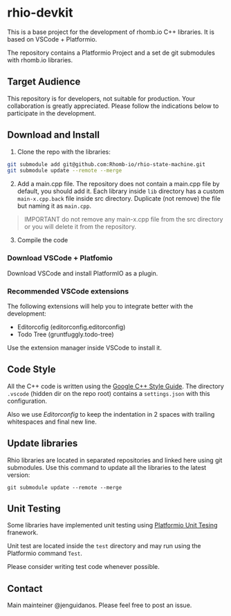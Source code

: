 # rhio-devkit

This is a base project for the development of rhomb.io C++ libraries. It is based on VSCode + Platformio.

The repository contains a Platformio Project and a set de git submodules with rhomb.io libraries.

## Target Audience

This repository is for developers, not suitable for production. Your collaboration is greatly appreciated. Please follow the indications below to participate in the development.

## Download and Install

1. Clone the repo with the libraries:

```bash
git submodule add git@github.com:Rhomb-io/rhio-state-machine.git
git submodule update --remote --merge
```

2. Add a main.cpp file. The repository does not contain a main.cpp file by default, you should add it. Each library inside `lib` directory has a custom `main-x.cpp.back` file inside src directory. Duplicate (not remove) the file but naming it as `main.cpp`.

> IMPORTANT do not remove any main-x.cpp file from the src directory or you will delete it from the repository.

3. Compile the code

### Download VSCode + Platfomio

Download VSCode and install PlatformIO as a plugin.

### Recommended VSCode extensions

The following extensions will help you to integrate better with the development:

* Editorcofig (editorconfig.editorconfig)
* Todo Tree (gruntfuggly.todo-tree)

Use the extension manager inside VSCode to install it.

## Code Style

All the C++ code is written using the [Google C++ Style Guide](https://google.github.io/styleguide/cppguide.html). The directory `.vscode` (hidden dir on the repo root) contains a `settings.json` with this configuration.

Also we use _Editorconfig_ to keep the indentation in 2 spaces with trailing whitespaces and final new line.

## Update libraries

Rhio libraries are located in separated repositories and linked here using git submodules. Use this command to update all the libraries to the latest version:

```
git submodule update --remote --merge
```

## Unit Testing

Some libraries have implemented unit testing using [Platformio Unit Tesing](https://docs.platformio.org/en/latest/plus/unit-testing.html) franework.

Unit test are located inside the `test` directory and may run using the Platformio command `Test`.

Please consider writing test code whenever possible.

## Contact

Main mainteiner @jenguidanos. Please feel free to post an issue.
